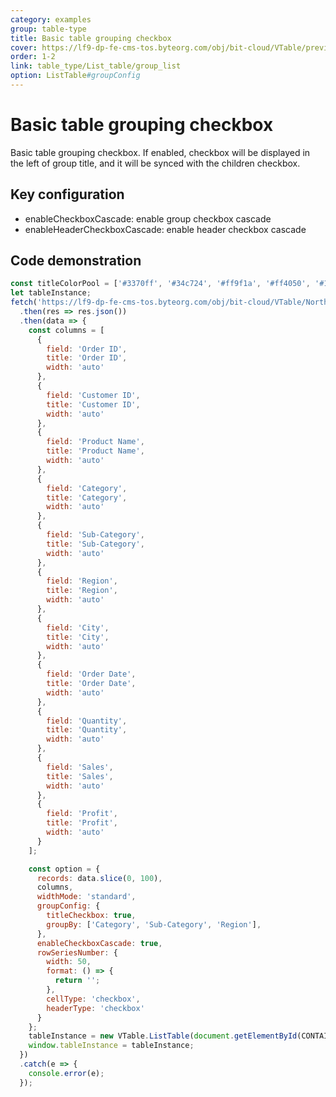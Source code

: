 ```yaml
---
category: examples
group: table-type
title: Basic table grouping checkbox
cover: https://lf9-dp-fe-cms-tos.byteorg.com/obj/bit-cloud/VTable/preview/list-group-checkbox.gif
order: 1-2
link: table_type/List_table/group_list
option: ListTable#groupConfig
---
```


# Basic table grouping checkbox

Basic table grouping checkbox. If enabled, checkbox will be displayed in the left of group title, and it will be synced with the children checkbox.

## Key configuration

- enableCheckboxCascade: enable group checkbox cascade
- enableHeaderCheckboxCascade: enable header checkbox cascade

## Code demonstration

```javascript livedemo template=vtable
const titleColorPool = ['#3370ff', '#34c724', '#ff9f1a', '#ff4050', '#1f2329'];
let tableInstance;
fetch('https://lf9-dp-fe-cms-tos.byteorg.com/obj/bit-cloud/VTable/North_American_Superstore_data.json')
  .then(res => res.json())
  .then(data => {
    const columns = [
      {
        field: 'Order ID',
        title: 'Order ID',
        width: 'auto'
      },
      {
        field: 'Customer ID',
        title: 'Customer ID',
        width: 'auto'
      },
      {
        field: 'Product Name',
        title: 'Product Name',
        width: 'auto'
      },
      {
        field: 'Category',
        title: 'Category',
        width: 'auto'
      },
      {
        field: 'Sub-Category',
        title: 'Sub-Category',
        width: 'auto'
      },
      {
        field: 'Region',
        title: 'Region',
        width: 'auto'
      },
      {
        field: 'City',
        title: 'City',
        width: 'auto'
      },
      {
        field: 'Order Date',
        title: 'Order Date',
        width: 'auto'
      },
      {
        field: 'Quantity',
        title: 'Quantity',
        width: 'auto'
      },
      {
        field: 'Sales',
        title: 'Sales',
        width: 'auto'
      },
      {
        field: 'Profit',
        title: 'Profit',
        width: 'auto'
      }
    ];

    const option = {
      records: data.slice(0, 100),
      columns,
      widthMode: 'standard',
      groupConfig: {
        titleCheckbox: true,
        groupBy: ['Category', 'Sub-Category', 'Region'],
      },
      enableCheckboxCascade: true,
      rowSeriesNumber: {
        width: 50,
        format: () => {
          return '';
        },
        cellType: 'checkbox',
        headerType: 'checkbox'
      }
    };
    tableInstance = new VTable.ListTable(document.getElementById(CONTAINER_ID), option);
    window.tableInstance = tableInstance;
  })
  .catch(e => {
    console.error(e);
  });
```
